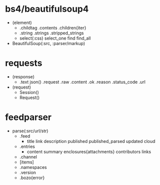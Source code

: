 # bs4/beautifulsoup4
- (element)
  - .childtag
    .contents
    .children{iter}
  - .string
    .strings
    .stripped_strings
  - select(:css)
    select_one
    find
    find_all
- BeautifulSoup(:src, :parser/markup)
# requests
- (response)
  - .text
    json()
    .request
    .raw
    .content
    .ok
    .reason
    .status_code
    .url
- (request)
  - Session()
  - Request() 
# feedparser
- parse(:src/url/str)
  - .feed
    - title
      link
      description
      published
      published_parsed
      updated
      cloud
  - .entries
    - content
      summary
      enclosures{attachments}
      contributors
      links
  - .channel
  - [items]
  - .namespaces
  - .version
  - .bozo{error}
